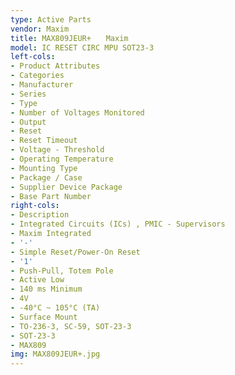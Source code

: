 ```yaml
---
type: Active Parts
vendor: Maxim
title: MAX809JEUR+　　Maxim
model: IC RESET CIRC MPU SOT23-3
left-cols:
- Product Attributes
- Categories
- Manufacturer
- Series
- Type
- Number of Voltages Monitored
- Output
- Reset
- Reset Timeout
- Voltage - Threshold
- Operating Temperature
- Mounting Type
- Package / Case
- Supplier Device Package
- Base Part Number
right-cols:
- Description
- Integrated Circuits (ICs) , PMIC - Supervisors
- Maxim Integrated
- '-'
- Simple Reset/Power-On Reset
- '1'
- Push-Pull, Totem Pole
- Active Low
- 140 ms Minimum
- 4V
- -40°C ~ 105°C (TA)
- Surface Mount
- TO-236-3, SC-59, SOT-23-3
- SOT-23-3
- MAX809
img: MAX809JEUR+.jpg
---
```

